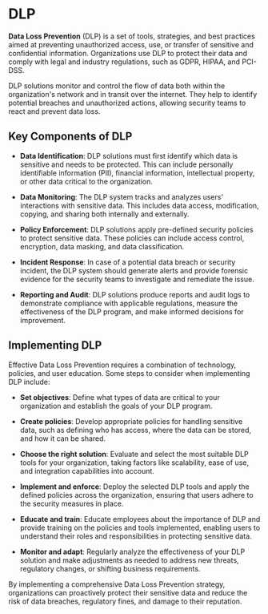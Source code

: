 # DLP

**Data Loss Prevention** (DLP) is a set of tools, strategies, and best practices aimed at preventing unauthorized access, use, or transfer of sensitive and confidential information. Organizations use DLP to protect their data and comply with legal and industry regulations, such as GDPR, HIPAA, and PCI-DSS.

DLP solutions monitor and control the flow of data both within the organization's network and in transit over the internet. They help to identify potential breaches and unauthorized actions, allowing security teams to react and prevent data loss.

## Key Components of DLP

- **Data Identification**: DLP solutions must first identify which data is sensitive and needs to be protected. This can include personally identifiable information (PII), financial information, intellectual property, or other data critical to the organization.

- **Data Monitoring**: The DLP system tracks and analyzes users' interactions with sensitive data. This includes data access, modification, copying, and sharing both internally and externally.

- **Policy Enforcement**: DLP solutions apply pre-defined security policies to protect sensitive data. These policies can include access control, encryption, data masking, and data classification.

- **Incident Response**: In case of a potential data breach or security incident, the DLP system should generate alerts and provide forensic evidence for the security teams to investigate and remediate the issue.

- **Reporting and Audit**: DLP solutions produce reports and audit logs to demonstrate compliance with applicable regulations, measure the effectiveness of the DLP program, and make informed decisions for improvement.

## Implementing DLP

Effective Data Loss Prevention requires a combination of technology, policies, and user education. Some steps to consider when implementing DLP include:

- **Set objectives**: Define what types of data are critical to your organization and establish the goals of your DLP program.

- **Create policies**: Develop appropriate policies for handling sensitive data, such as defining who has access, where the data can be stored, and how it can be shared.

- **Choose the right solution**: Evaluate and select the most suitable DLP tools for your organization, taking factors like scalability, ease of use, and integration capabilities into account.

- **Implement and enforce**: Deploy the selected DLP tools and apply the defined policies across the organization, ensuring that users adhere to the security measures in place.

- **Educate and train**: Educate employees about the importance of DLP and provide training on the policies and tools implemented, enabling users to understand their roles and responsibilities in protecting sensitive data.

- **Monitor and adapt**: Regularly analyze the effectiveness of your DLP solution and make adjustments as needed to address new threats, regulatory changes, or shifting business requirements.

By implementing a comprehensive Data Loss Prevention strategy, organizations can proactively protect their sensitive data and reduce the risk of data breaches, regulatory fines, and damage to their reputation.
